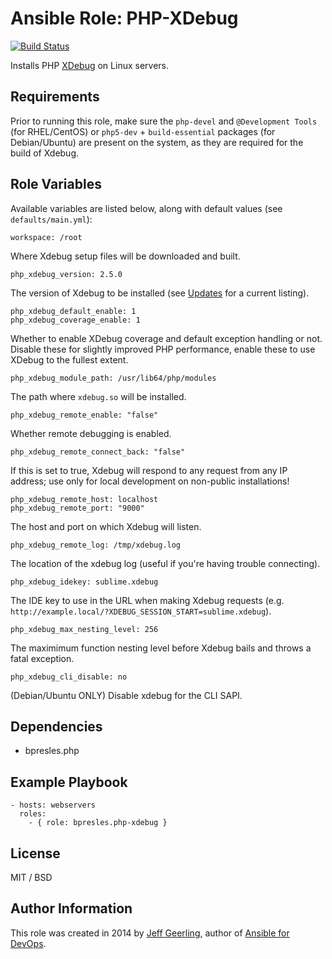 # Ansible Role: PHP-XDebug

[![Build Status](https://travis-ci.org/geerlingguy/ansible-role-php-xdebug.svg?branch=master)](https://travis-ci.org/geerlingguy/ansible-role-php-xdebug)

Installs PHP [XDebug](http://xdebug.org/) on Linux servers.

## Requirements

Prior to running this role, make sure the `php-devel` and `@Development Tools` (for RHEL/CentOS) or `php5-dev` + `build-essential` packages (for Debian/Ubuntu) are present on the system, as they are required for the build of Xdebug.

## Role Variables

Available variables are listed below, along with default values (see `defaults/main.yml`):

    workspace: /root

Where Xdebug setup files will be downloaded and built.

    php_xdebug_version: 2.5.0

The version of Xdebug to be installed (see [Updates](https://xdebug.org/updates.php) for a current listing).

    php_xdebug_default_enable: 1
    php_xdebug_coverage_enable: 1

Whether to enable XDebug coverage and default exception handling or not. Disable these for slightly improved PHP performance, enable these to use XDebug to the fullest extent.

    php_xdebug_module_path: /usr/lib64/php/modules

The path where `xdebug.so` will be installed.

    php_xdebug_remote_enable: "false"

Whether remote debugging is enabled.

    php_xdebug_remote_connect_back: "false"

If this is set to true, Xdebug will respond to any request from any IP address; use only for local development on non-public installations!

    php_xdebug_remote_host: localhost
    php_xdebug_remote_port: "9000"

The host and port on which Xdebug will listen.

    php_xdebug_remote_log: /tmp/xdebug.log

The location of the xdebug log (useful if you're having trouble connecting).

    php_xdebug_idekey: sublime.xdebug

The IDE key to use in the URL when making Xdebug requests (e.g. `http://example.local/?XDEBUG_SESSION_START=sublime.xdebug`).

    php_xdebug_max_nesting_level: 256

The maximimum function nesting level before Xdebug bails and throws a fatal exception.

    php_xdebug_cli_disable: no

(Debian/Ubuntu ONLY) Disable xdebug for the CLI SAPI.

## Dependencies

  - bpresles.php

## Example Playbook

    - hosts: webservers
      roles:
        - { role: bpresles.php-xdebug }

## License

MIT / BSD

## Author Information

This role was created in 2014 by [Jeff Geerling](http://www.jeffgeerling.com/), author of [Ansible for DevOps](https://www.ansiblefordevops.com/).
